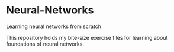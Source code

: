 # Neural-Networks
Learning neural networks from scratch


This repository holds my bite-size exercise files for learning about foundations of neural networks.
